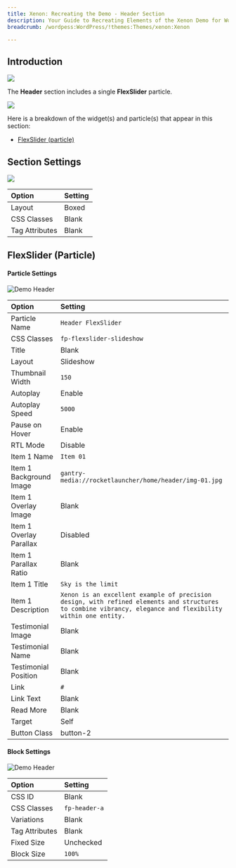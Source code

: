```yaml
---
title: Xenon: Recreating the Demo - Header Section
description: Your Guide to Recreating Elements of the Xenon Demo for WordPress
breadcrumb: /wordpess:WordPress/!themes:Themes/xenon:Xenon

---
```


## Introduction

![](assets/demo_3.jpeg)

The **Header** section includes a single **FlexSlider** particle.

![](assets/home_header.jpeg)

Here is a breakdown of the widget(s) and particle(s) that appear in this section:

* [FlexSlider (particle)](#flexslider-(particle))

## Section Settings

![](assets/demo_header_settings.jpeg)

| Option           | Setting     |
| :--------------- | :---------- |
| Layout           | Boxed       |
| CSS Classes      | Blank       |
| Tag Attributes   | Blank       |

## FlexSlider (Particle)

#### Particle Settings

![Demo Header](demo_header_1.jpeg)

| Option                  | Setting                                                                                                                                                    |
| :-----                  | :-----                                                                                                                                                     |
| Particle Name           | `Header FlexSlider`                                                                                                                                        |
| CSS Classes             | `fp-flexslider-slideshow`                                                                                                                                  |
| Title                   | Blank                                                                                                                                                      |
| Layout                  | Slideshow                                                                                                                                                  |
| Thumbnail Width         | `150`                                                                                                                                                      |
| Autoplay                | Enable                                                                                                                                                     |
| Autoplay Speed          | `5000`                                                                                                                                                     |
| Pause on Hover          | Enable                                                                                                                                                     |
| RTL Mode                | Disable                                                                                                                                                    |
| Item 1 Name             | `Item 01`                                                                                                                                                  |
| Item 1 Background Image | `gantry-media://rocketlauncher/home/header/img-01.jpg`                                                                                                     |
| Item 1 Overlay Image    | Blank                                                                                                                                                      |
| Item 1 Overlay Parallax | Disabled                                                                                                                                                   |
| Item 1 Parallax Ratio   | Blank                                                                                                                                                      |
| Item 1 Title            | `Sky is the limit`                                                                                                                                         |
| Item 1 Description      | `Xenon is an excellent example of precision design, with refined elements and structures to combine vibrancy, elegance and flexibility within one entity.` |
| Testimonial Image       | Blank                                                                                                                                                      |
| Testimonial Name        | Blank                                                                                                                                                      |
| Testimonial Position    | Blank                                                                                                                                                      |
| Link                    | `#`                                                                                                                                                        |
| Link Text               | Blank                                                                                                                                                      |
| Read More               | Blank                                                                                                                                                      |
| Target                  | Self                                                                                                                                                       |
| Button Class            | button-2                                                                                                                                                   |

#### Block Settings

![Demo Header](demo_header_2.jpeg)

| Option         | Setting       |
| :-----         | :-----        |
| CSS ID         | Blank         |
| CSS Classes    | `fp-header-a` |
| Variations     | Blank         |
| Tag Attributes | Blank         |
| Fixed Size     | Unchecked     |
| Block Size     | `100%`        |